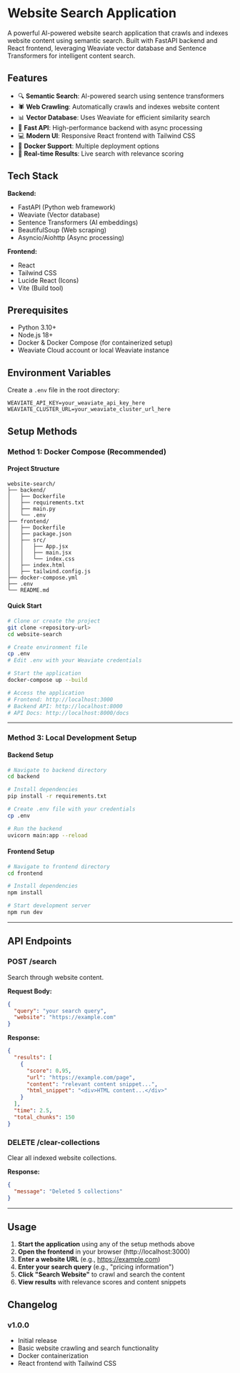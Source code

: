 # Website Search Application

A powerful AI-powered website search application that crawls and indexes website content using semantic search. Built with FastAPI backend and React frontend, leveraging Weaviate vector database and Sentence Transformers for intelligent content search.

## Features

- 🔍 **Semantic Search**: AI-powered search using sentence transformers
- 🕷️ **Web Crawling**: Automatically crawls and indexes website content
- 📊 **Vector Database**: Uses Weaviate for efficient similarity search
- 🚀 **Fast API**: High-performance backend with async processing
- 💻 **Modern UI**: Responsive React frontend with Tailwind CSS
- 🐳 **Docker Support**: Multiple deployment options
- 🔄 **Real-time Results**: Live search with relevance scoring

## Tech Stack

**Backend:**
- FastAPI (Python web framework)
- Weaviate (Vector database)
- Sentence Transformers (AI embeddings)
- BeautifulSoup (Web scraping)
- Asyncio/Aiohttp (Async processing)

**Frontend:**
- React
- Tailwind CSS
- Lucide React (Icons)
- Vite (Build tool)

## Prerequisites

- Python 3.10+
- Node.js 18+
- Docker & Docker Compose (for containerized setup)
- Weaviate Cloud account or local Weaviate instance

## Environment Variables

Create a `.env` file in the root directory:

```env
WEAVIATE_API_KEY=your_weaviate_api_key_here
WEAVIATE_CLUSTER_URL=your_weaviate_cluster_url_here
```

## Setup Methods

### Method 1: Docker Compose (Recommended)

#### Project Structure
```
website-search/
├── backend/
│   ├── Dockerfile
│   ├── requirements.txt
│   ├── main.py
│   └── .env
├── frontend/
│   ├── Dockerfile
│   ├── package.json
│   ├── src/
│   │   ├── App.jsx
│   │   ├── main.jsx
│   │   └── index.css
│   ├── index.html
│   ├── tailwind.config.js
├── docker-compose.yml
├── .env
└── README.md
```

#### Quick Start
```bash
# Clone or create the project
git clone <repository-url>
cd website-search

# Create environment file
cp .env
# Edit .env with your Weaviate credentials

# Start the application
docker-compose up --build

# Access the application
# Frontend: http://localhost:3000
# Backend API: http://localhost:8000
# API Docs: http://localhost:8000/docs
```

---

### Method 3: Local Development Setup

#### Backend Setup
```bash
# Navigate to backend directory
cd backend

# Install dependencies
pip install -r requirements.txt

# Create .env file with your credentials
cp .env

# Run the backend
uvicorn main:app --reload
```

#### Frontend Setup
```bash
# Navigate to frontend directory
cd frontend

# Install dependencies
npm install

# Start development server
npm run dev
```

---
## API Endpoints

### POST /search
Search through website content.

**Request Body:**
```json
{
  "query": "your search query",
  "website": "https://example.com"
}
```

**Response:**
```json
{
  "results": [
    {
      "score": 0.95,
      "url": "https://example.com/page",
      "content": "relevant content snippet...",
      "html_snippet": "<div>HTML content...</div>"
    }
  ],
  "time": 2.5,
  "total_chunks": 150
}
```

### DELETE /clear-collections
Clear all indexed website collections.

**Response:**
```json
{
  "message": "Deleted 5 collections"
}
```

---

## Usage

1. **Start the application** using any of the setup methods above
2. **Open the frontend** in your browser (http://localhost:3000)
3. **Enter a website URL** (e.g., https://example.com)
4. **Enter your search query** (e.g., "pricing information")
5. **Click "Search Website"** to crawl and search the content
6. **View results** with relevance scores and content snippets

## Changelog

### v1.0.0
- Initial release
- Basic website crawling and search functionality
- Docker containerization
- React frontend with Tailwind CSS
